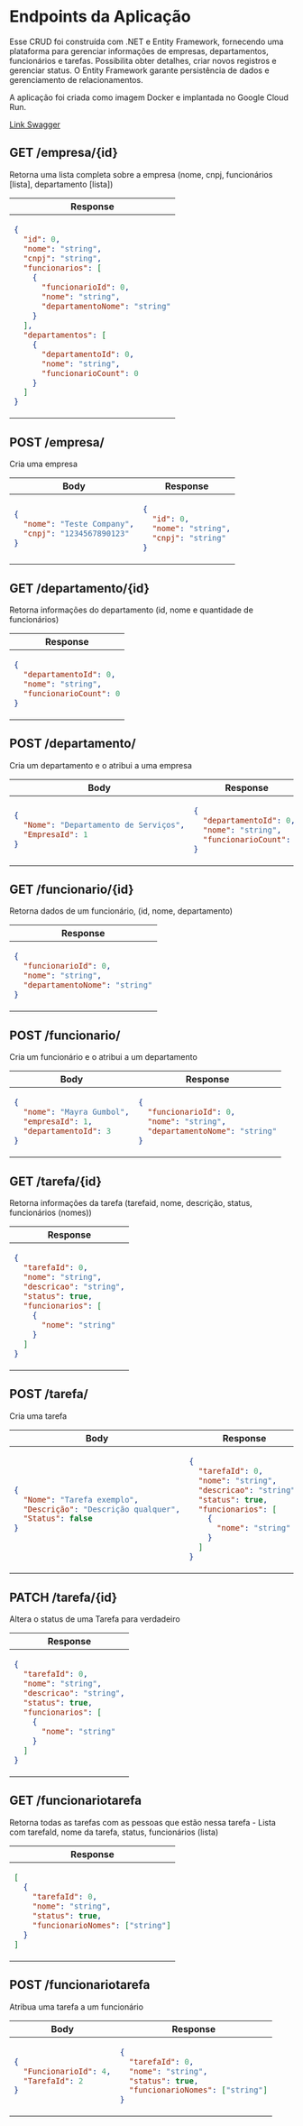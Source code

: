 # Endpoints da Aplicação

Esse CRUD foi construída com .NET e Entity Framework, fornecendo uma plataforma para gerenciar informações de empresas, departamentos, funcionários e tarefas. Possibilita obter detalhes, criar novos registros e gerenciar status. O Entity Framework garante persistência de dados e gerenciamento de relacionamentos.

A aplicação foi criada como imagem Docker e implantada no Google Cloud Run.

[Link Swagger](https://netent-4wgfen3n5q-rj.a.run.app/swagger/index.html)

## GET /empresa/{id}

Retorna uma lista completa sobre a empresa (nome, cnpj, funcionários [lista], departamento [lista])

<table>
<thead>
<tr>
<th>Response</th>
</tr>
</thead>
<tbody>
<tr>
<td>

```json
{
  "id": 0,
  "nome": "string",
  "cnpj": "string",
  "funcionarios": [
    {
      "funcionarioId": 0,
      "nome": "string",
      "departamentoNome": "string"
    }
  ],
  "departamentos": [
    {
      "departamentoId": 0,
      "nome": "string",
      "funcionarioCount": 0
    }
  ]
}
```

</td>
</tr>
</tbody>
</table>

## POST /empresa/

Cria uma empresa

<table>
<thead>
<tr>
<th>Body</th>
<th>Response</th>
</tr>
</thead>
<tbody>
<tr>
<td>

```json
{
  "nome": "Teste Company",
  "cnpj": "1234567890123"
}
```

</td>
<td>

```json
{
  "id": 0,
  "nome": "string",
  "cnpj": "string"
}
```

</td>
</tr>
</tbody>
</table>

## GET /departamento/{id}

Retorna informações do departamento (id, nome e quantidade de funcionários)

<table>
<thead>
<tr>
<th>Response</th>
</tr>
</thead>
<tbody>
<tr>
<td>

```json
{
  "departamentoId": 0,
  "nome": "string",
  "funcionarioCount": 0
}
```

</td>
</tr>
</tbody>
</table>

## POST /departamento/

Cria um departamento e o atribui a uma empresa

<table>
<thead>
<tr>
<th>Body</th>
<th>Response</th>
</tr>
</thead>
<tbody>
<tr>
<td>

```json
{
  "Nome": "Departamento de Serviços",
  "EmpresaId": 1
}
```

</td>
<td>

```json
{
  "departamentoId": 0,
  "nome": "string",
  "funcionarioCount": 0
}
```

</td>
</tr>
</tbody>
</table>

## GET /funcionario/{id}

Retorna dados de um funcionário, (id, nome, departamento)

<table>
<thead>
<tr>
<th>Response</th>
</tr>
</thead>
<tbody>
<tr>
<td>

```json
{
  "funcionarioId": 0,
  "nome": "string",
  "departamentoNome": "string"
}
```

</td>
</tr>
</tbody>
</table>

## POST /funcionario/

Cria um funcionário e o atribui a um departamento

<table>
<thead>
<tr>
<th>Body</th>
<th>Response</th>
</tr>
</thead>
<tbody>
<tr>
<td>

```json
{
  "nome": "Mayra Gumbol",
  "empresaId": 1,
  "departamentoId": 3
}
```

</td>
<td>

```json
{
  "funcionarioId": 0,
  "nome": "string",
  "departamentoNome": "string"
}
```

</td>
</tr>
</tbody>
</table>

## GET /tarefa/{id}

Retorna informações da tarefa (tarefaid, nome, descrição, status, funcionários (nomes))

<table>
<thead>
<tr>
<th>Response</th>
</tr>
</thead>
<tbody>
<tr>
<td>

```json
{
  "tarefaId": 0,
  "nome": "string",
  "descricao": "string",
  "status": true,
  "funcionarios": [
    {
      "nome": "string"
    }
  ]
}
```

</td>
</tr>
</tbody>
</table>

## POST /tarefa/

Cria uma tarefa

<table>
<thead>
<tr>
<th>Body</th>
<th>Response</th>
</tr>
</thead>
<tbody>
<tr>
<td>

```json
{
  "Nome": "Tarefa exemplo",
  "Descrição": "Descrição qualquer",
  "Status": false
}
```

</td>
<td>

```json
{
  "tarefaId": 0,
  "nome": "string",
  "descricao": "string",
  "status": true,
  "funcionarios": [
    {
      "nome": "string"
    }
  ]
}
```

</td>
</tr>
</tbody>
</table>

## PATCH /tarefa/{id}

Altera o status de uma Tarefa para verdadeiro

<table>
<thead>
<tr>
<th>Response</th>
</tr>
</thead>
<tbody>
<tr>
<td>

```json
{
  "tarefaId": 0,
  "nome": "string",
  "descricao": "string",
  "status": true,
  "funcionarios": [
    {
      "nome": "string"
    }
  ]
}
```

</td>
</tr>
</tbody>
</table>

## GET /funcionariotarefa

Retorna todas as tarefas com as pessoas que estão nessa tarefa - Lista com tarefaId, nome da tarefa, status, funcionários (lista)

<table>
<thead>
<tr>
<th>Response</th>
</tr>
</thead>
<tbody>
<tr>
<td>

```json
[
  {
    "tarefaId": 0,
    "nome": "string",
    "status": true,
    "funcionarioNomes": ["string"]
  }
]
```

</td>
</tr>
</tbody>
</table>

## POST /funcionariotarefa

Atribua uma tarefa a um funcionário

<table>
<thead>
<tr>
<th>Body</th>
<th>Response</th>
</tr>
</thead>
<tbody>
<tr>
<td>

```json
{
  "FuncionarioId": 4,
  "TarefaId": 2
}
```

</td>
<td>

```json
{
  "tarefaId": 0,
  "nome": "string",
  "status": true,
  "funcionarioNomes": ["string"]
}
```

</td>
</tr>
</tbody>
</table>
